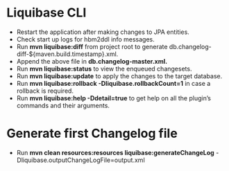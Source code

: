 Liquibase CLI
=============
- Restart the application after making changes to JPA entities.
- Check start up logs for hbm2ddl info messages.
- Run **mvn liquibase:diff** from project root to generate db.changelog-diff-${maven.build.timestamp}.xml.
- Append the above file in **db.changelog-master.xml.**
- Run **mvn liquibase:status** to view the enqueued changesets.
- Run **mvn liquibase:update** to apply the changes to the target database.
- Run **mvn liquibase:rollback -Dliquibase.rollbackCount=1** in case a rollback is required.
- Run **mvn liquibase:help -Ddetail=true** to get help on all the plugin’s commands and their arguments.


Generate first Changelog file
=============================

- Run **mvn clean resources:resources liquibase:generateChangeLog** -Dliquibase.outputChangeLogFile=output.xml